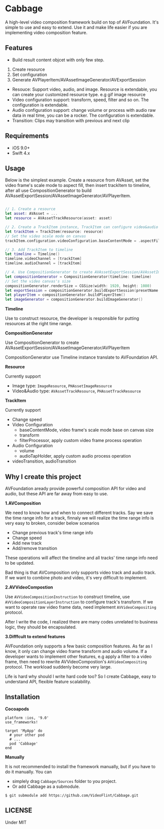 # Cabbage 

A high-level video composition framework build on top of AVFoundation. It's simple to use and easy to extend. Use it and make life easier if you are implementing video composition feature.

## Features

- Build result content objcet with only few step. 

1. Create resource  
2. Set configuration 
3. Generate AVPlayerItem/AVAssetImageGenerator/AVExportSession

- Resouce: Support video, audio, and image. Resource is extendable, you can create your customized resource type. e.g gif image resource
- Video configuration support: transform, speed, filter and so on. The configuration is extendable.
- Audio configuration support: change volume or process with audio raw data in real time, you can be a rocker. The configuration is extendable.
- Transition: Clips may transition with previous and next clip

## Requirements

- iOS 9.0+
- Swift 4.x

## Usage

Below is the simplest example. Create a resource from AVAsset, set the video frame's scale mode to aspect fill, then insert trackItem to timeline, after all use CompositionGenerator to build AVAssetExportSession/AVAssetImageGenerator/AVPlayerItem.

```Swift

// 1. Create a resource
let asset: AVAsset = ...     
let resource = AVAssetTrackResource(asset: asset)

// 2. Create a TrackItem instance, TrackItem can configure video&audio configuration
let trackItem = TrackItem(resource: resource)
// Set the video scale mode on canvas
trackItem.configuration.videoConfiguration.baseContentMode = .aspectFill

// 3. Add TrackItem to timeline
let timeline = Timeline()
timeline.videoChannel = [trackItem]
timeline.audioChannel = [trackItem]

// 4. Use CompositionGenerator to create AVAssetExportSession/AVAssetImageGenerator/AVPlayerItem
let compositionGenerator = CompositionGenerator(timeline: timeline)
// Set the video canvas's size
compositionGenerator.renderSize = CGSize(width: 1920, height: 1080)
let exportSession = compositionGenerator.buildExportSession(presetName: AVAssetExportPresetMediumQuality)
let playerItem = compositionGenerator.buildPlayerItem()
let imageGenerator = compositionGenerator.buildImageGenerator()

```

**Timeline**

Use to construct resource, the developer is responsible for putting resources at the right time range.

**CompositionGenerator**

Use CompositionGenerator to create AVAssetExportSession/AVAssetImageGenerator/AVPlayerItem

CompositionGenerator use Timeline instance translate to AVFoundation API.

**Resource**

Currently support

 - Image type: `ImageResource`, `PHAssetImageResource`
 - Video&Audio type: `AVAssetTrackResource`, `PHAssetTrackResource`

**TrackItem**

Currently support

- Change speed
- Video Configuration
    - baseContentMode, video frame's scale mode base on canvas size
    - transform
    - filterProcessor, apply custom video frame process operation
- Audio Configuration
    - volume
    - audioTapHolder, apply custom audio process operation 
- videoTransition, audioTransition


## Why I create this project

AVFoundation aready provide powerful composition API for video and audio, but these API are far away from easy to use.

**1.AVComposition**

We need to know how and when to connect different tracks. Say we save the time range info for a track, finnaly we will realize the time range info is very easy to broken, consider below scenarios

- Change previous track's time range info
- Change speed
- Add new track
- Add/remove transition

These operations will affect the timeline and all tracks' time range info need to be updated.

Bad thing is that AVComposition only supports video track and audio track. If we want to combine photo and video, it's very difficult to implement.

**2.AVVideoCompostion**

Use `AVVideoCompositionInstruction` to construct timeline, use `AVVideoCompositionLayerInstruction` to configure track's transform. If we want to operate raw video frame data, need implement `AVVideoCompositing` protocol.

After I write the code, I realized there are many codes unrelated to business logic, they should be encapsulated.

**3.Difffcult to extend features**

AVFoundation only supports a few basic composition features. As far as I know, it only can change video frame transform and audio volume. If a developer wants to implement other features, e.g apply a filter to a video frame, then need to rewrite AVVideoCompostion's `AVVideoCompositing` protocol. The workload suddenly become very large.

Life is hard why should I write hard code too? So I create Cabbage, easy to understand API, flexible feature scalability.

## Installation

**Cocoapods**

```
platform :ios, '9.0'
use_frameworks!

target 'MyApp' do
  # your other pod
  # ...
  pod 'Cabbage'
end
```

**Manually**

It is not recommended to install the framework manually, but if you have to do it manually.
You can 

- simplely drag `Cabbage/Sources` folder to you project.
- Or add Cabbage as a submodule.

```
$ git submodule add https://github.com/VideoFlint/Cabbage.git
```

## LICENSE

Under MIT
